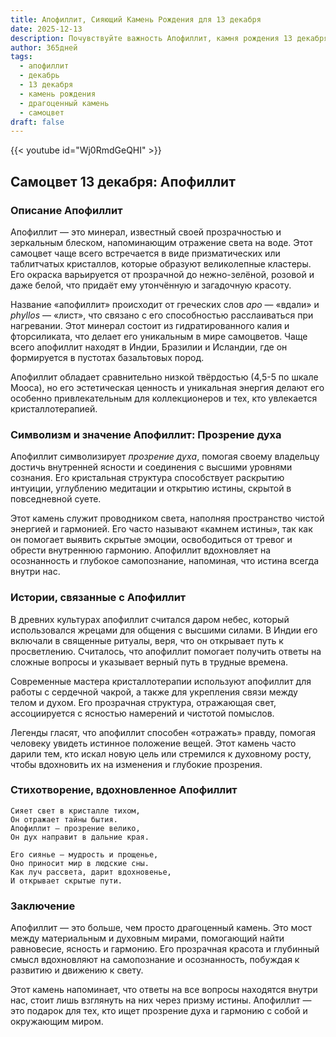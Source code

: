 ```yaml
---
title: Апофиллит, Сияющий Камень Рождения для 13 декабря
date: 2025-12-13
description: Почувствуйте важность Апофиллит, камня рождения 13 декабря, который символизирует Прозрение духа. Пусть его красота и значение осветят ваш день.
author: 365дней
tags:
  - апофиллит
  - декабрь
  - 13 декабря
  - камень рождения
  - драгоценный камень
  - самоцвет
draft: false
---
```


{{< youtube id="Wj0RmdGeQHI" >}}

## Самоцвет 13 декабря: Апофиллит

### Описание Апофиллит

Апофиллит — это минерал, известный своей прозрачностью и зеркальным блеском, напоминающим отражение света на воде. Этот самоцвет чаще всего встречается в виде призматических или таблитчатых кристаллов, которые образуют великолепные кластеры. Его окраска варьируется от прозрачной до нежно-зелёной, розовой и даже белой, что придаёт ему утончённую и загадочную красоту.

Название «апофиллит» происходит от греческих слов _apo_ — «вдали» и _phyllos_ — «лист», что связано с его способностью расслаиваться при нагревании. Этот минерал состоит из гидратированного калия и фторсиликата, что делает его уникальным в мире самоцветов. Чаще всего апофиллит находят в Индии, Бразилии и Исландии, где он формируется в пустотах базальтовых пород.

Апофиллит обладает сравнительно низкой твёрдостью (4,5-5 по шкале Мооса), но его эстетическая ценность и уникальная энергия делают его особенно привлекательным для коллекционеров и тех, кто увлекается кристаллотерапией.

### Символизм и значение Апофиллит: Прозрение духа

Апофиллит символизирует _прозрение духа_, помогая своему владельцу достичь внутренней ясности и соединения с высшими уровнями сознания. Его кристальная структура способствует раскрытию интуиции, углублению медитации и открытию истины, скрытой в повседневной суете.

Этот камень служит проводником света, наполняя пространство чистой энергией и гармонией. Его часто называют «камнем истины», так как он помогает выявить скрытые эмоции, освободиться от тревог и обрести внутреннюю гармонию. Апофиллит вдохновляет на осознанность и глубокое самопознание, напоминая, что истина всегда внутри нас.

### Истории, связанные с Апофиллит

В древних культурах апофиллит считался даром небес, который использовался жрецами для общения с высшими силами. В Индии его включали в священные ритуалы, веря, что он открывает путь к просветлению. Считалось, что апофиллит помогает получить ответы на сложные вопросы и указывает верный путь в трудные времена.

Современные мастера кристаллотерапии используют апофиллит для работы с сердечной чакрой, а также для укрепления связи между телом и духом. Его прозрачная структура, отражающая свет, ассоциируется с ясностью намерений и чистотой помыслов.

Легенды гласят, что апофиллит способен «отражать» правду, помогая человеку увидеть истинное положение вещей. Этот камень часто дарили тем, кто искал новую цель или стремился к духовному росту, чтобы вдохновить их на изменения и глубокие прозрения.

### Стихотворение, вдохновленное Апофиллит

```
Сияет свет в кристалле тихом,  
Он отражает тайны бытия.  
Апофиллит — прозрение велико,  
Он дух направит в дальние края.

Его сиянье — мудрость и прощенье,  
Оно приносит мир в людские сны.  
Как луч рассвета, дарит вдохновенье,  
И открывает скрытые пути.
```

### Заключение

Апофиллит — это больше, чем просто драгоценный камень. Это мост между материальным и духовным мирами, помогающий найти равновесие, ясность и гармонию. Его прозрачная красота и глубинный смысл вдохновляют на самопознание и осознанность, побуждая к развитию и движению к свету.

Этот камень напоминает, что ответы на все вопросы находятся внутри нас, стоит лишь взглянуть на них через призму истины. Апофиллит — это подарок для тех, кто ищет прозрение духа и гармонию с собой и окружающим миром.